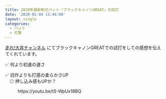 ```yaml
---
title: 2020年最新軟式バット『ブラックキャノンGREAT』の試打
date: '2020-01-04 11:46:00'
layout: single
categories:
  - バット
  - 打撃
---
```


[走れ!大井チャンネル](https://www.youtube.com/channel/UCWFAtkWo6XpyrcMCbbG18nQ) にてブラックキャノンGREATでの試打をしての感想を伝えてくれています。

✅ 何より初速の速さ

✅ 旧作よりも打感の柔らかさUP  
　◎ 押し込み感もUPか？

<figure class="wp-block-embed-youtube wp-block-embed is-type-video is-provider-youtube wp-embed-aspect-16-9 wp-has-aspect-ratio">

<div class="wp-block-embed__wrapper">https://youtu.be/tS-WpUx18BQ</div>

</figure>